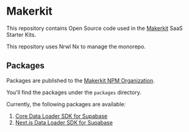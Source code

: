 # Makerkit

This repository contains Open Source code used in the [Makerkit](https://makerkit.dev) SaaS Starter Kits.

This repository uses Nrwl Nx to manage the monorepo.

## Packages

Packages are published to the [Makerkit NPM Organization](https://www.npmjs.com/org/makerkit).

You'll find the packages under the `packages` directory.

Currently, the following packages are available:

1. [Core Data Loader SDK for Supabase](https://github.com/makerkit/makerkit/tree/main/packages/data-loader/supabase/core)
2. [Next.js Data Loader SDK for Supabase](https://github.com/makerkit/makerkit/tree/main/packages/data-loader/supabase/nextjs)
